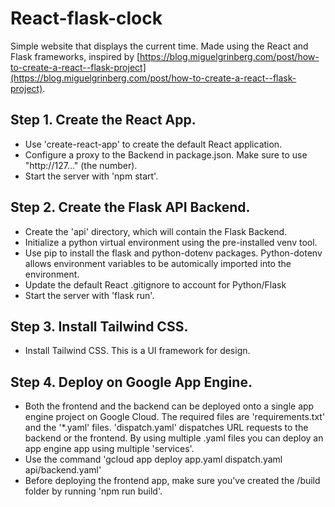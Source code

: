 # React-flask-clock

Simple website that displays the current time. Made using the React and Flask frameworks, inspired by [https://blog.miguelgrinberg.com/post/how-to-create-a-react--flask-project](https://blog.miguelgrinberg.com/post/how-to-create-a-react--flask-project).

## Step 1. Create the React App.

* Use 'create-react-app' to create the default React application.
* Configure a proxy to the Backend in package.json. Make sure to use "http://127..." (the number).
* Start the server with 'npm start'.

## Step 2. Create the Flask API Backend.

* Create the 'api' directory, which will contain the Flask Backend.
* Initialize a python virtual environment using the pre-installed venv tool.
* Use pip to install the flask and python-dotenv packages. Python-dotenv allows environment variables to be automically imported into the environment.
* Update the default React .gitignore to account for Python/Flask
* Start the server with 'flask run'.

## Step 3. Install Tailwind CSS.

* Install Tailwind CSS. This is a UI framework for design.

## Step 4. Deploy on Google App Engine.

* Both the frontend and the backend can be deployed onto a single app engine project on Google Cloud. The required files are 'requirements.txt' and the '*.yaml' files. 'dispatch.yaml' dispatches URL requests to the backend or the frontend. By using multiple .yaml files you can deploy an app engine app using multiple 'services'.
* Use the command 'gcloud app deploy app.yaml dispatch.yaml api/backend.yaml'
* Before deploying the frontend app, make sure you've created the /build folder by running 'npm run build'.